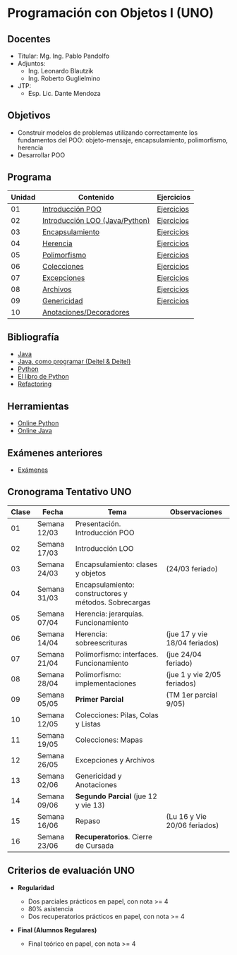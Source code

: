# Programación con Objetos I (UNO)

## Docentes

* Titular: Mg. Ing. Pablo Pandolfo
* Adjuntos:
  * Ing. Leonardo Blautzik
  * Ing. Roberto Guglielmino
* JTP:
  * Esp. Lic. Dante Mendoza

## Objetivos

* Construir modelos de problemas utilizando correctamente los fundamentos del POO: objeto-mensaje, encapsulamiento, polimorfismo, herencia
* Desarrollar POO

## Programa

| Unidad | Contenido | Ejercicios |
| -- | -- | -- |
| 01 | [Introducción POO](doc/01-intro-poo-contenido.md)                      | [Ejercicios](doc/01-intro-poo-ejercicios.md) |
| 02 | [Introducción LOO (Java/Python)](doc/02-intro-loo-contenido.md)        | [Ejercicios](doc/02-intro-loo-ejercicios.md) |
| 03 | [Encapsulamiento](doc/03-encapsulamiento-contenido.md)                 | [Ejercicios](doc/03-encapsulamiento-ejercicios.md) |
| 04 | [Herencia](doc/04-herencia-contenido.md)                               | [Ejercicios](doc/04-herencia-ejercicios.md) |
| 05 | [Polimorfismo](doc/05-polimorfismo-contenido.md)                       | [Ejercicios](doc/05-polimorfismo-ejercicios.md) |
| 06 | [Colecciones](doc/06-colecciones-contenido.md)                         | [Ejercicios](doc/06-colecciones-ejercicios.md) |
| 07 | [Excepciones](doc/07-excepciones-contenido.md)                         | [Ejercicios](doc/07-excepciones-ejercicios.md) |
| 08 | [Archivos](doc/08-archivos-contenido.md)                               | [Ejercicios](doc/08-archivos-ejercicios.md) |
| 09 | [Genericidad](doc/09-genericidad-contenido.md)                         | [Ejercicios](doc/09-genericidad-ejercicios.md) |
| 10 | [Anotaciones/Decoradores](doc/10-anotaciones-decoradores-contenido.md) | |

## Bibliografía

* [Java](https://www.java.com/es/)
* [Java, como programar (Deitel & Deitel)](biblio/)
* [Python](https://www.python.org/)
* [El libro de Python](https://ellibrodepython.com/)
* [Refactoring](https://refactoring.guru/es)

## Herramientas

* [Online Python](https://www.online-python.com/)
* [Online Java](https://www.jdoodle.com/online-java-compiler)

## Exámenes anteriores

* [Exámenes](exa/)

## Cronograma Tentativo UNO

| **Clase** | **Fecha** | **Tema** | **Observaciones** |
| -- | -- | -- | -- |
| 01 | Semana 12/03 | Presentación. Introducción POO | |
| 02 | Semana 17/03 | Introducción LOO | |
| 03 | Semana 24/03 | Encapsulamiento: clases y objetos | (24/03 feriado) |
| 04 | Semana 31/03 | Encapsulamiento: constructores y métodos. Sobrecargas | |
| 05 | Semana 07/04 | Herencia: jerarquías. Funcionamiento | |
| 06 | Semana 14/04 | Herencia: sobreescrituras | (jue 17 y vie 18/04 feriados) |
| 07 | Semana 21/04 | Polimorfismo: interfaces. Funcionamiento | (jue 24/04 feriado) |
| 08 | Semana 28/04 | Polimorfismo: implementaciones | (jue 1 y vie 2/05 feriados) |
| 09 | Semana 05/05 | **Primer Parcial** | (TM 1er parcial 9/05) |
| 10 | Semana 12/05 | Colecciones: Pilas, Colas y Listas | |
| 11 | Semana 19/05 | Colecciones: Mapas | |
| 12 | Semana 26/05 | Excepciones y Archivos | |
| 13 | Semana 02/06 | Genericidad y Anotaciones | |
| 14 | Semana 09/06 | **Segundo Parcial** (jue 12 y vie 13) | |
| 15 | Semana 16/06 | Repaso | (Lu 16 y Vie 20/06 feriados) |
| 16 | Semana 23/06 | **Recuperatorios**. Cierre de Cursada | |

## Criterios de evaluación UNO

* **Regularidad**
  * Dos parciales prácticos en papel, con nota >= 4
  * 80% asistencia
  * Dos recuperatorios prácticos en papel, con nota >= 4

* **Final (Alumnos Regulares)**
  * Final teórico en papel, con nota >= 4
